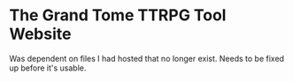# The Grand Tome TTRPG Tool Website

Was dependent on files I had hosted that no longer exist. Needs to be fixed up before it's usable.
